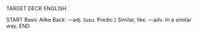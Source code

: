 TARGET DECK
ENGLISH

START
Basic
Alike
Back: —adj. (usu. Predic.) Similar, like. —adv. In a similar way.
END
